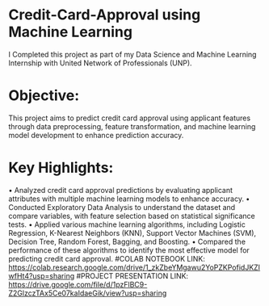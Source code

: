 # Credit-Card-Approval using Machine Learning
I Completed this project as part of my Data Science and Machine Learning Internship with United Network of Professionals (UNP).
# Objective:
This project aims to predict credit card approval using applicant features through data preprocessing, feature transformation, and machine learning model development to enhance prediction accuracy.
# Key Highlights:
•	Analyzed credit card approval predictions by evaluating applicant attributes with multiple machine learning models to enhance accuracy.
•	Conducted Exploratory Data Analysis to understand the dataset and compare variables, with feature selection based on statistical significance tests.
•	Applied various machine learning algorithms, including Logistic Regression, K-Nearest Neighbors (KNN), Support Vector Machines (SVM), Decision Tree, Random Forest, Bagging, and Boosting.
•	Compared the performance of these algorithms to identify the most effective model for predicting credit card approval.
#COLAB NOTEBOOK LINK:
https://colab.research.google.com/drive/1_zkZbeYMgawu2YoPZKPofidJKZIwfHt4?usp=sharing
#PROJECT PRESENTATION LINK:
https://drive.google.com/file/d/1pzFlBC9-Z2GlzczTAx5Ce07kaIdaeGik/view?usp=sharing

